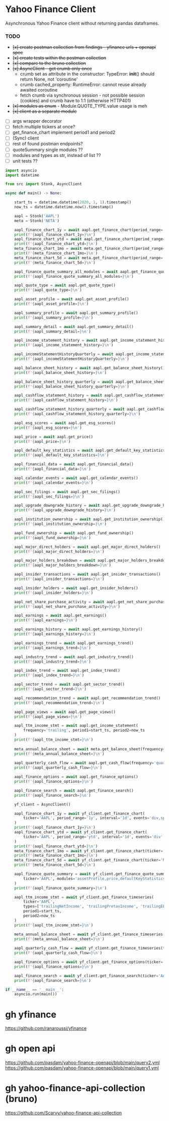 # Yahoo Finance Client

Asynchronous Yahoo Finance client without returning pandas dataframes.

### TODO
- ~~[x] create postman collection from findings - yfinance urls + openapi spec~~
- ~~[x] create tests within the postman collection~~
- ~~[x] compare to the bruno collection~~
- ~~[x] AsyncClient - get crumb only once~~
    - crumb set as attribute in the constructor: TypeError: __init__() should return None, not 'coroutine'
    - crumb cached_property: RuntimeError: cannot reuse already awaited coroutine
    - fetch crumb via synchronous session - not possible session (cookies) and crumb have to 1:1 (otherwise HTTP401)
- ~~[x] modules as enum~~ - Module.QUOTE_TYPE.value usage is meh
- ~~[x] client as a separate module~~
- [ ] args wrapper decorator
- [ ] fetch multiple tickers at once?
- [ ] get_finance_chart implement period1 and period2
- [ ] (Sync) client
- [ ] rest of found postman endpoints?
- [ ] quoteSummary single modules ??
- [ ] modules and types as str, instead of list ??
- [ ] unit tests ??

```python
import asyncio
import datetime

from src import Stonk, AsyncClient

async def main() -> None:

    start_ts = datetime.datetime(2020, 1, 1).timestamp()
    now_ts = datetime.datetime.now().timestamp()

    aapl = Stonk('AAPL')
    meta = Stonk('NETA')

    aapl_finance_chart_1y = await aapl.get_finance_chart(period_range='1y', interval='1d', events='div,split')
    print(f'{aapl_finance_chart_1y=}\n')
    aapl_finance_chart_ytd = await aapl.get_finance_chart(period_range='ytd', interval='1d', events='div')
    print(f'{aapl_finance_chart_ytd=}\n')
    meta_finance_chart_1mo = await meta.get_finance_chart(period_range='1mo', interval='1d')
    print(f'{meta_finance_chart_1mo=}\n')
    meta_finance_chart_5d = await meta.get_finance_chart(period_range='5d', interval='1h')
    print(f'{meta_finance_chart_5d=}\n')

    aapl_finance_quote_summary_all_modules = await aapl.get_finance_quote_summary_all_modules()
    print(f'{aapl_finance_quote_summary_all_modules=}\n')

    aapl_quote_type = await aapl.get_quote_type()
    print(f'{aapl_quote_type=}\n')

    aapl_asset_profile = await aapl.get_asset_profile()
    print(f'{aapl_asset_profile=}\n')

    aapl_summary_profile = await aapl.get_summary_profile()
    print(f'{aapl_summary_profile=}\n')

    aapl_summary_detail = await aapl.get_summary_detail()
    print(f'{aapl_summary_detail=}\n')

    aapl_income_statement_history = await aapl.get_income_statement_history()
    print(f'{aapl_income_statement_history=}\n')

    aapl_incomeStatementHistoryQuarterly = await aapl.get_income_statement_history_quarterly()
    print(f'{aapl_incomeStatementHistoryQuarterly=}\n')

    aapl_balance_sheet_history = await aapl.get_balance_sheet_history()
    print(f'{aapl_balance_sheet_history=}\n')

    aapl_balance_sheet_history_quarterly = await aapl.get_balance_sheet_history_quarterly()
    print(f'{aapl_balance_sheet_history_quarterly=}\n')

    aapl_cashflow_statement_history = await aapl.get_cashflow_statement_history()
    print(f'{aapl_cashflow_statement_history=}\n')

    aapl_cashflow_statement_history_quarterly = await aapl.get_cashflow_statement_history_quarterly()
    print(f'{aapl_cashflow_statement_history_quarterly=}\n')

    aapl_esg_scores = await aapl.get_esg_scores()
    print(f'{aapl_esg_scores=}\n')

    aapl_price = await aapl.get_price()
    print(f'{aapl_price=}\n')

    aapl_default_key_statistics = await aapl.get_default_key_statistics()
    print(f'{aapl_default_key_statistics=}\n')

    aapl_financial_data = await aapl.get_financial_data()
    print(f'{aapl_financial_data=}\n')

    aapl_calendar_events = await aapl.get_calendar_events()
    print(f'{aapl_calendar_events=}\n')

    aapl_sec_filings = await aapl.get_sec_filings()
    print(f'{aapl_sec_filings=}\n')

    aapl_upgrade_downgrade_history = await aapl.get_upgrade_downgrade_history()
    print(f'{aapl_upgrade_downgrade_history=}\n')

    aapl_institution_ownership = await aapl.get_institution_ownership()
    print(f'{aapl_institution_ownership=}\n')

    aapl_fund_ownership = await aapl.get_fund_ownership()
    print(f'{aapl_fund_ownership=}\n')

    aapl_major_direct_holders = await aapl.get_major_direct_holders()
    print(f'{aapl_major_direct_holders=}\n')

    aapl_major_holders_breakdown = await aapl.get_major_holders_breakdown()
    print(f'{aapl_major_holders_breakdown=}\n')

    aapl_insider_transactions = await aapl.get_insider_transactions()
    print(f'{aapl_insider_transactions=}\n')

    aapl_insider_holders = await aapl.get_insider_holders()
    print(f'{aapl_insider_holders=}\n')

    aapl_net_share_purchase_activity = await aapl.get_net_share_purchase_activity()
    print(f'{aapl_net_share_purchase_activity=}\n')

    aapl_earnings = await aapl.get_earnings()
    print(f'{aapl_earnings=}\n')

    aapl_earnings_history = await aapl.get_earnings_history()
    print(f'{aapl_earnings_history=}\n')

    aapl_earnings_trend = await aapl.get_earnings_trend()
    print(f'{aapl_earnings_trend=}\n')

    aapl_industry_trend = await aapl.get_industry_trend()
    print(f'{aapl_industry_trend=}\n')

    aapl_index_trend = await aapl.get_index_trend()
    print(f'{aapl_index_trend=}\n')

    aapl_sector_trend = await aapl.get_sector_trend()
    print(f'{aapl_sector_trend=}\n')

    aapl_recommendation_trend = await aapl.get_recommendation_trend()
    print(f'{aapl_recommendation_trend=}\n')

    aapl_page_views = await aapl.get_page_views()
    print(f'{aapl_page_views=}\n')

    aapl_ttm_income_stmt = await aapl.get_income_statement(
        frequency='trailing', period1=start_ts, period2=now_ts
    )
    print(f'{aapl_ttm_income_stmt=}\n')
    
    meta_annual_balance_sheet = await meta.get_balance_sheet(frequency='annual')
    print(f'{meta_annual_balance_sheet=}\n')
    
    aapl_quarterly_cash_flow = await aapl.get_cash_flow(frequency='quarterly')
    print(f'{aapl_quarterly_cash_flow=}\n')

    aapl_finance_options = await aapl.get_finance_options()
    print(f'{aapl_finance_options=}\n')

    aapl_finance_search = await aapl.get_finance_search()
    print(f'{aapl_finance_search=}\n')

    yf_client = AsyncClient()

    aapl_finance_chart_1y = await yf_client.get_finance_chart(
        ticker='AAPL', period_range='1y', interval='1d', events='div,split'
    )
    print(f'{aapl_finance_chart_1y=}\n')
    aapl_finance_chart_ytd = await yf_client.get_finance_chart(
        ticker='AAPL', period_range='ytd', interval='1d', events='div'
    )
    print(f'{aapl_finance_chart_ytd=}\n')
    meta_finance_chart_1mo = await yf_client.get_finance_chart(ticker='META', period_range='1mo', interval='1d')
    print(f'{meta_finance_chart_1mo=}\n')
    meta_finance_chart_5d = await yf_client.get_finance_chart(ticker='META', period_range='5d', interval='1h')
    print(f'{meta_finance_chart_5d=}\n')

    aapl_finance_quote_summary = await yf_client.get_finance_quote_summary(
        ticker='AAPL', modules='assetProfile,price,defaultKeyStatistics,calendarEvents'
    )
    print(f'{aapl_finance_quote_summary=}\n')

    aapl_ttm_income_stmt = await yf_client.get_finance_timeseries(
        ticker='AAPL',
        types=['trailingNetIncome', 'trailingPretaxIncome', 'trailingEBIT', 'trailingEBITDA', 'trailingGrossProfit'],
        period1=start_ts,
        period2=now_ts
    )
    print(f'{aapl_ttm_income_stmt=}\n')

    meta_annual_balance_sheet = await yf_client.get_finance_timeseries(ticker='META', types=['annualNetDebt', 'annualTotalDebt'])
    print(f'{meta_annual_balance_sheet=}\n')
    
    aapl_quarterly_cash_flow = await yf_client.get_finance_timeseries(ticker='AAPL', types=['quarterlyFreeCashFlow', 'quarterlyOperatingCashFlow'])
    print(f'{aapl_quarterly_cash_flow=}\n')

    aapl_finance_options = await yf_client.get_finance_options(ticker='AAPL')
    print(f'{aapl_finance_options=}\n')

    aapl_finance_search = await yf_client.get_finance_search(ticker='AAPL')
    print(f'{aapl_finance_search=}\n')

if __name__ == '__main__':
    asyncio.run(main())
```

# gh yfinance
https://github.com/ranaroussi/yfinance

# gh open api
https://github.com/pasdam/yahoo-finance-openapi/blob/main/query2.yml
https://github.com/pasdam/yahoo-finance-openapi/blob/main/query1.yml

# gh yahoo-finance-api-collection (bruno)
https://github.com/Scarvy/yahoo-finance-api-collection
